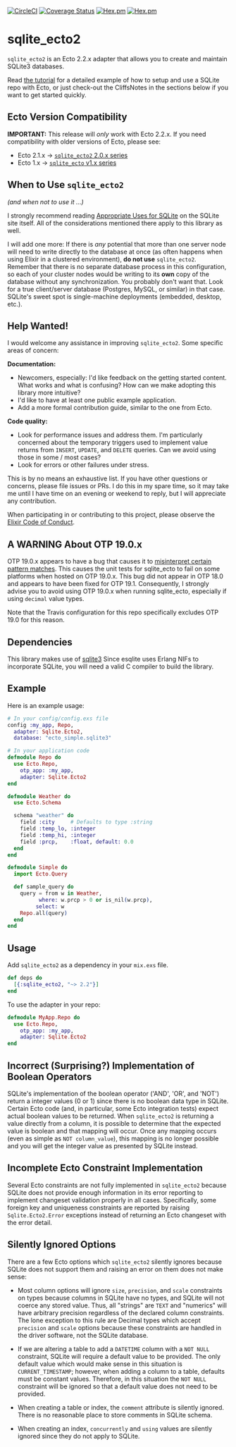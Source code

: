 [![CircleCI](https://circleci.com/gh/elixir-sqlite/sqlite_ecto2.svg?style=svg)](https://circleci.com/gh/elixir-sqlite/sqlite_ecto2)
[![Coverage Status](https://coveralls.io/repos/github/elixir-sqlite/sqlite_ecto2/badge.svg?branch=master)](https://coveralls.io/github/elixir-sqlite/sqlite_ecto2?branch=master)
[![Hex.pm](https://img.shields.io/hexpm/v/sqlite_ecto2.svg)](https://hex.pm/packages/sqlite_ecto2)
[![Hex.pm](https://img.shields.io/hexpm/dt/sqlite_ecto2.svg)](https://hex.pm/packages/sqlite_ecto2)

# sqlite_ecto2

`sqlite_ecto2` is an Ecto 2.2.x adapter that allows you to create and maintain SQLite3 databases.

Read [the tutorial](./docs/tutorial.md) for a detailed example of how to setup and use a SQLite repo with Ecto, or just check-out the CliffsNotes in the sections below if you want to get started quickly.


## Ecto Version Compatibility

**IMPORTANT:** This release will _only_ work with Ecto 2.2.x. If you need compatibility with older versions of Ecto, please see:

* Ecto 2.1.x -> [`sqlite_ecto2` 2.0.x series](https://github.com/Sqlite-Ecto/sqlite_ecto2/tree/v2.0)
* Ecto 1.x -> [`sqlite_ecto` v1.x series](https://github.com/jazzyb/sqlite_ecto)


## When to Use `sqlite_ecto2`

*(and when not to use it ...)*

I strongly recommend reading [Appropriate Uses for SQLite](https://sqlite.org/whentouse.html) on the SQLite site itself. All of the considerations mentioned there apply to this library as well.

I will add one more: If there is *any* potential that more than one server node will need to write directly to the database at once (as often happens when using Elixir in a clustered environment), **do not use** `sqlite_ecto2`. Remember that there is no separate database process in this configuration, so each of your cluster nodes would be writing to its **own** copy of the database without any synchronization. You probably don't want that. Look for a true client/server database (Postgres, MySQL, or similar) in that case. SQLite's sweet spot is single-machine deployments (embedded, desktop, etc.).


## Help Wanted!

I would welcome any assistance in improving `sqlite_ecto2`. Some specific areas of concern:

**Documentation:**

* Newcomers, especially: I'd like feedback on the getting started content. What works and what is confusing? How can we make adopting this library more intuitive?
* I'd like to have at least one public example application.
* Add a more formal contribution guide, similar to the one from Ecto.

**Code quality:**

* Look for performance issues and address them. I'm particularly concerned about the temporary triggers used to implement value returns from `INSERT`, `UPDATE`, and `DELETE` queries. Can we avoid using those in some / most cases?
* Look for errors or other failures under stress.

This is by no means an exhaustive list. If you have other questions or concerns, please file issues or PRs. I do this in my spare time, so it may take me until I have time on an evening or weekend to reply, but I will appreciate any contribution.

When participating in or contributing to this project, please observe the [Elixir Code of Conduct](https://github.com/elixir-lang/elixir/blob/master/CODE_OF_CONDUCT.md).


## A WARNING About OTP 19.0.x

OTP 19.0.x appears to have a bug that causes it to [misinterpret certain pattern matches](https://github.com/elixir-lang/elixir/issues/5586). This causes the unit tests for sqlite_ecto to fail on some platforms when hosted on OTP 19.0.x. This bug did not appear in OTP 18.0 and appears to have been fixed for OTP 19.1. Consequently, I strongly advise you to avoid using OTP 19.0.x when running sqlite_ecto, especially if using `decimal` value types.

Note that the Travis configuration for this repo specifically excludes OTP 19.0 for this reason.

## Dependencies

This library makes use of [sqlite3](https://github.com/Sqlite-Ecto/sqlitex)
Since esqlite uses Erlang NIFs to incorporate SQLite, you will need a valid C compiler to build the library.

## Example

Here is an example usage:

```elixir
# In your config/config.exs file
config :my_app, Repo,
  adapter: Sqlite.Ecto2,
  database: "ecto_simple.sqlite3"

# In your application code
defmodule Repo do
  use Ecto.Repo,
    otp_app: :my_app,
    adapter: Sqlite.Ecto2
end

defmodule Weather do
  use Ecto.Schema

  schema "weather" do
    field :city     # Defaults to type :string
    field :temp_lo, :integer
    field :temp_hi, :integer
    field :prcp,    :float, default: 0.0
  end
end

defmodule Simple do
  import Ecto.Query

  def sample_query do
    query = from w in Weather,
          where: w.prcp > 0 or is_nil(w.prcp),
         select: w
    Repo.all(query)
  end
end
```

## Usage

Add `sqlite_ecto2` as a dependency in your `mix.exs` file.

```elixir
def deps do
  [{:sqlite_ecto2, "~> 2.2"}]
end
```

To use the adapter in your repo:

```elixir
defmodule MyApp.Repo do
  use Ecto.Repo,
    otp_app: :my_app,
    adapter: Sqlite.Ecto2
end
```

## Incorrect (Surprising?) Implementation of Boolean Operators

SQLite's implementation of the boolean operator ('AND', 'OR', and 'NOT') return a integer values (0 or 1) since there is no boolean data type in SQLite. Certain Ecto code (and, in particular, some Ecto integration tests) expect actual boolean values to be returned. When `sqlite_ecto2` is returning a value directly from a column, it is possible to determine that the expected value is boolean and that mapping will occur. Once any mapping occurs (even as simple as `NOT column_value`), this mapping is no longer possible and you will get the integer value as presented by SQLite instead.

## Incomplete Ecto Constraint Implementation

Several Ecto constraints are not fully implemented in `sqlite_ecto2` because SQLite does not provide enough information in its error reporting to implement changeset validation properly in all cases. Specifically, some foreign key and uniqueness constraints are reported by raising `Sqlite.Ecto2.Error` exceptions instead of returning an Ecto changeset with the error detail.

## Silently Ignored Options

There are a few Ecto options which `sqlite_ecto2` silently ignores because SQLite does not support them and raising an error on them does not make sense:

* Most column options will ignore `size`, `precision`, and `scale` constraints on types because columns in SQLite have no types, and SQLite will not coerce any stored value. Thus, all "strings" are `TEXT` and "numerics" will have arbitrary precision regardless of the declared column constraints. The lone exception to this rule are Decimal types which accept `precision` and `scale` options because these constraints are handled in the driver software, not the SQLite database.

* If we are altering a table to add a `DATETIME` column with a `NOT NULL` constraint, SQLite will require a default value to be provided. The only default value which would make sense in this situation is `CURRENT_TIMESTAMP`; however, when adding a column to a table, defaults must be constant values. Therefore, in this situation the `NOT NULL` constraint will be ignored so that a default value does not need to be provided.

* When creating a table or index, the `comment` attribute is silently ignored. There is no reasonable place to store comments in SQLite schema.

* When creating an index, `concurrently` and `using` values are silently ignored since they do not apply to SQLite.
